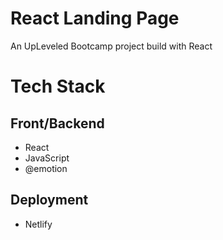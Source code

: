 # React Landing Page

An UpLeveled Bootcamp project build with React

# Tech Stack
  ## Front/Backend
   - React
   - JavaScript
   - @emotion
  

  ## Deployment
   - Netlify


